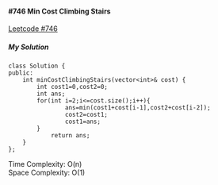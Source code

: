 #### #746 Min Cost Climbing Stairs
[Leetcode #746](https://leetcode.com/problems/min-cost-climbing-stairs/)  

##### My Solution
```
class Solution {
public:
    int minCostClimbingStairs(vector<int>& cost) {
        int cost1=0,cost2=0;
        int ans;
        for(int i=2;i<=cost.size();i++){
                ans=min(cost1+cost[i-1],cost2+cost[i-2]);
                cost2=cost1;
                cost1=ans;
        }
            return ans;
    }
};
```
Time Complexity: O(n)  
Space Complexity: O(1)  
